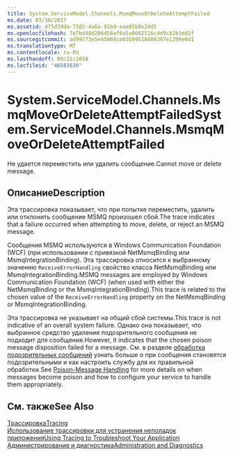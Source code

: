 ```yaml
---
title: System.ServiceModel.Channels.MsmqMoveOrDeleteAttemptFailed
ms.date: 03/30/2017
ms.assetid: d75d39da-7502-4a6a-91b9-eaa05b8e24d5
ms.openlocfilehash: 7e7bd48d206456af6a5a8662516c4d9c82b3ed2f
ms.sourcegitcommit: ad99773e5e45068ce03b99518008397e1299e0d1
ms.translationtype: MT
ms.contentlocale: ru-RU
ms.lasthandoff: 09/22/2018
ms.locfileid: "46583630"
---
```

# <a name="systemservicemodelchannelsmsmqmoveordeleteattemptfailed"></a><span data-ttu-id="82205-102">System.ServiceModel.Channels.MsmqMoveOrDeleteAttemptFailed</span><span class="sxs-lookup"><span data-stu-id="82205-102">System.ServiceModel.Channels.MsmqMoveOrDeleteAttemptFailed</span></span>
<span data-ttu-id="82205-103">Не удается переместить или удалить сообщение.</span><span class="sxs-lookup"><span data-stu-id="82205-103">Cannot move or delete message.</span></span>  
  
## <a name="description"></a><span data-ttu-id="82205-104">Описание</span><span class="sxs-lookup"><span data-stu-id="82205-104">Description</span></span>  
 <span data-ttu-id="82205-105">Эта трассировка показывает, что при попытке переместить, удалить или отклонить сообщение MSMQ произошел сбой.</span><span class="sxs-lookup"><span data-stu-id="82205-105">The trace indicates that a failure occurred when attempting to move, delete, or reject an MSMQ message.</span></span>  
  
 <span data-ttu-id="82205-106">Сообщения MSMQ используются в Windows Communication Foundation (WCF) (при использовании с привязкой NetMsmqBinding или MsmqIntegrationBinding). Эта трассировка относится к выбранному значению `ReceiveErrorHandling` свойство класса NetMsmqBinding или MsmqIntegrationBinding.</span><span class="sxs-lookup"><span data-stu-id="82205-106">MSMQ messages are employed by Windows Communication Foundation (WCF) (when used with either the NetMsmqBinding or the MsmqIntegrationBinding).This trace is related to the chosen value of the `ReceiveErrorHandling` property on the NetMsmqBinding or MsmqIntegrationBinding.</span></span>  
  
 <span data-ttu-id="82205-107">Эта трассировка не указывает на общий сбой системы.</span><span class="sxs-lookup"><span data-stu-id="82205-107">This trace is not indicative of an overall system failure.</span></span> <span data-ttu-id="82205-108">Однако она показывает, что выбранное средство удаления подозрительного сообщения не подходит для сообщения.</span><span class="sxs-lookup"><span data-stu-id="82205-108">However, it indicates that the chosen poison message disposition failed for a message.</span></span> <span data-ttu-id="82205-109">См. в разделе [обработка подозрительных сообщений](https://go.microsoft.com/fwlink/?LinkID=99546) узнать больше о при сообщения становятся подозрительными и как настроить службу для их правильной обработки.</span><span class="sxs-lookup"><span data-stu-id="82205-109">See [Poison-Message Handling](https://go.microsoft.com/fwlink/?LinkID=99546) for more details on when messages become poison and how to configure your service to handle them appropriately.</span></span>  
  
## <a name="see-also"></a><span data-ttu-id="82205-110">См. также</span><span class="sxs-lookup"><span data-stu-id="82205-110">See Also</span></span>  
 [<span data-ttu-id="82205-111">Трассировка</span><span class="sxs-lookup"><span data-stu-id="82205-111">Tracing</span></span>](../../../../../docs/framework/wcf/diagnostics/tracing/index.md)  
 [<span data-ttu-id="82205-112">Использование трассировки для устранения неполадок приложения</span><span class="sxs-lookup"><span data-stu-id="82205-112">Using Tracing to Troubleshoot Your Application</span></span>](../../../../../docs/framework/wcf/diagnostics/tracing/using-tracing-to-troubleshoot-your-application.md)  
 [<span data-ttu-id="82205-113">Администрирование и диагностика</span><span class="sxs-lookup"><span data-stu-id="82205-113">Administration and Diagnostics</span></span>](../../../../../docs/framework/wcf/diagnostics/index.md)
